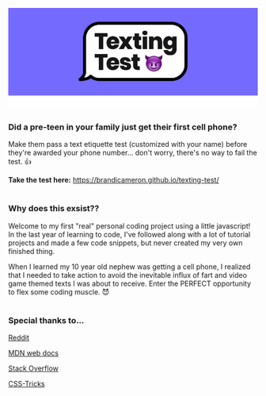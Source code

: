 ![Texting Test Logo](img/text-test-header.gif)

### Did a pre-teen in your family just get their first cell phone?

Make them pass a text etiquette test (customized with your name) before they're awarded your phone number... don't worry, there's no way to fail the test. 👍

__Take the test here:__ 
https://brandicameron.github.io/texting-test/

#  

### Why does this exsist??

Welcome to my first "real" personal coding project using a little javascript! In the last year of learning to code, I've followed along with a lot of tutorial projects and made a few code snippets, but never created my very own finished thing. 

When I learned my 10 year old nephew was getting a cell phone, I realized that I needed to take action to avoid the inevitable influx of fart and video game themed texts I was about to receive. Enter the PERFECT opportunity to flex some coding muscle. 😈

#  

### Special thanks to...

[Reddit](https://www.reddit.com/)  

[MDN web docs](https://developer.mozilla.org/en-US/) 

[Stack Overflow](http://stackoverflow.com)

[CSS-Tricks](https://css-tricks.com/)